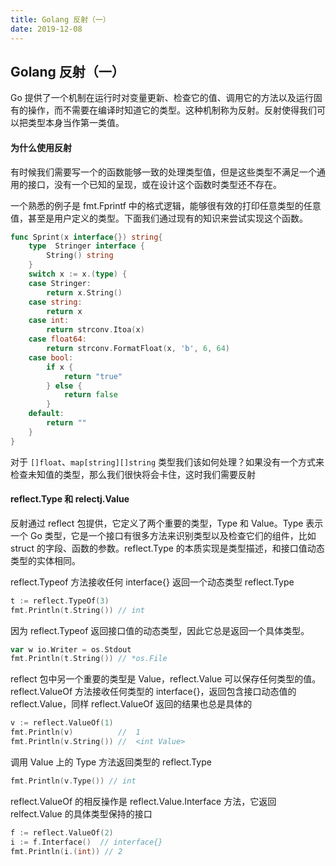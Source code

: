 ```yaml
---
title: Golang 反射（一）
date: 2019-12-08
---
```


## Golang 反射（一）

Go 提供了一个机制在运行时对变量更新、检查它的值、调用它的方法以及运行固有的操作，而不需要在编译时知道它的类型。这种机制称为反射。反射使得我们可以把类型本身当作第一类值。



#### 为什么使用反射
有时候我们需要写一个的函数能够一致的处理类型值，但是这些类型不满足一个通用的接口，没有一个已知的呈现，或在设计这个函数时类型还不存在。

一个熟悉的例子是 fmt.Fprintf 中的格式逻辑，能够很有效的打印任意类型的任意值，甚至是用户定义的类型。下面我们通过现有的知识来尝试实现这个函数。

```go
func Sprint(x interface{}) string{
	type  Stringer interface {
		String() string
	}
	switch x := x.(type) {
	case Stringer:
		return x.String()
	case string:
		return x
	case int:
		return strconv.Itoa(x)
	case float64:
		return strconv.FormatFloat(x, 'b', 6, 64)
	case bool:
		if x {
			return "true"
		} else {
			return false
		}
	default:
		return ""
	}
}
```
对于 `[]float`、`map[string][]string` 类型我们该如何处理？如果没有一个方式来检查未知值的类型，那么我们很快将会卡住，这时我们需要反射



#### reflect.Type 和 relectj.Value

反射通过 reflect 包提供，它定义了两个重要的类型，Type 和 Value。Type 表示一个 Go 类型，它是一个接口有很多方法来识别类型以及检查它们的组件，比如 struct 的字段、函数的参数。reflect.Type 的本质实现是类型描述，和接口值动态类型的实体相同。

reflect.Typeof 方法接收任何 interface{} 返回一个动态类型 reflect.Type 
```go
t := reflect.TypeOf(3)
fmt.Println(t.String()) // int
```

因为 reflect.Typeof 返回接口值的动态类型，因此它总是返回一个具体类型。

```go
var w io.Writer = os.Stdout
fmt.Println(t.String()) // *os.File
```

reflect 包中另一个重要的类型是 Value，reflect.Value 可以保存任何类型的值。reflect.ValueOf 方法接收任何类型的 interface{}，返回包含接口动态值的 reflect.Value，同样  reflect.ValueOf 返回的结果也总是具体的 

```go
v := reflect.ValueOf(1)
fmt.Println(v)          //  1
fmt.Println(v.String()) //  <int Value>
```
调用 Value 上的 Type 方法返回类型的 reflect.Type 

```go
fmt.Println(v.Type()) // int
```

reflect.ValueOf 的相反操作是 reflect.Value.Interface 方法，它返回 relfect.Value 的具体类型保持的接口
```go
f := reflect.ValueOf(2)
i := f.Interface()  // interface{}
fmt.Println(i.(int)) // 2
```

